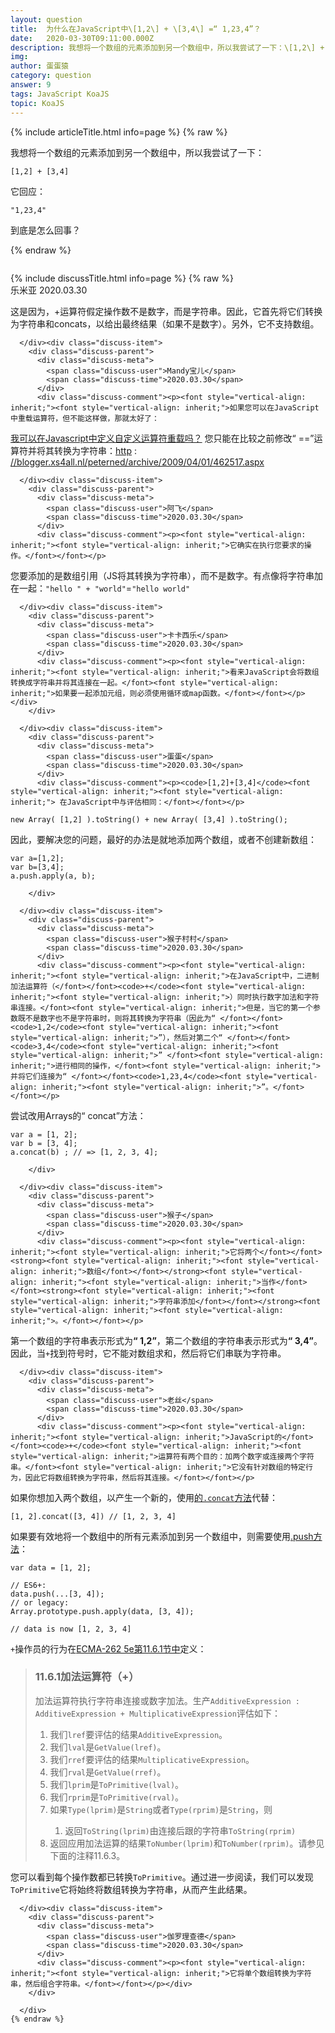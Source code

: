 ```yaml
---
layout: question
title:  为什么在JavaScript中\[1,2\] + \[3,4\] =“ 1,23,4”？
date:   2020-03-30T09:11:00.000Z
description: 我想将一个数组的元素添加到另一个数组中，所以我尝试了一下：\[1,2\] + \[3,4\]它回应："1,23,4"到底是怎么回事？...
img: 
author: 蛋蛋猿
category: question
answer: 9
tags: JavaScript KoaJS
topic: KoaJS
---
```

<div class="article-root">
  <div class="article">
    {% include articleTitle.html info=page %}
    {% raw %}
    <div class="article-content"><p><font style="vertical-align: inherit;"><font style="vertical-align: inherit;">我想将一个数组的元素添加到另一个数组中，所以我尝试了一下：</font></font></p>

<pre><code>[1,2] + [3,4]
</code></pre>

<p><font style="vertical-align: inherit;"><font style="vertical-align: inherit;">它回应：</font></font></p>

<pre><code>"1,23,4"
</code></pre>

<p><font style="vertical-align: inherit;"><font style="vertical-align: inherit;">到底是怎么回事？</font></font></p></div>
    {% endraw %}
  </div>
  <p style="height: 0;width:0;overflow: hidden;"> 第3830篇《为什么在JavaScript中[1,2] + [3,4] =“ 1,23,4”？》来自Winter(https://github.com/aiyld/aiyld.github.io)的站点</p>
  <div class="discuss-wrapper">
    {% include discussTitle.html info=page %}
    {% raw %}
    <div class="discuss-item">
        <div class="discuss-parent">
          <div class="discuss-meta">
            <span class="discuss-user">乐米亚</span>
            <span class="discuss-time">2020.03.30</span>
          </div>
          <div class="discuss-comment"><p><font style="vertical-align: inherit;"><font style="vertical-align: inherit;">这是因为，+运算符假定操作数不是数字，而是字符串。</font><font style="vertical-align: inherit;">因此，它首先将它们转换为字符串和concats，以给出最终结果（如果不是数字）。</font><font style="vertical-align: inherit;">另外，它不支持数组。</font></font></p></div>
        </div>
        
      </div><div class="discuss-item">
        <div class="discuss-parent">
          <div class="discuss-meta">
            <span class="discuss-user">Mandy宝儿</span>
            <span class="discuss-time">2020.03.30</span>
          </div>
          <div class="discuss-comment"><p><font style="vertical-align: inherit;"><font style="vertical-align: inherit;">如果您可以在JavaScript中重载运算符，但不能这样做，那就太好了：
 </font></font><a href="https://stackoverflow.com/questions/4700085/can-i-define-custom-operator-overloads-in-javascript"><font style="vertical-align: inherit;"><font style="vertical-align: inherit;">我可以在Javascript中定义自定义运算符重载吗？</font></font></a><font style="vertical-align: inherit;"><font style="vertical-align: inherit;">
您只能在比较之前修改“ ==”运算符并将其转换为字符串：</font><a href="http://blogger.xs4all.nl/peterned/archive/2009/04/01/462517.aspx" rel="nofollow noreferrer"><font style="vertical-align: inherit;">http</font></a><font style="vertical-align: inherit;"> :
 </font></font><a href="http://blogger.xs4all.nl/peterned/archive/2009/04/01/462517.aspx" rel="nofollow noreferrer"><font style="vertical-align: inherit;"><font style="vertical-align: inherit;">//blogger.xs4all.nl/peterned/archive/2009/04/01/462517.aspx</font></font></a></p></div>
        </div>
        
      </div><div class="discuss-item">
        <div class="discuss-parent">
          <div class="discuss-meta">
            <span class="discuss-user">阿飞</span>
            <span class="discuss-time">2020.03.30</span>
          </div>
          <div class="discuss-comment"><p><font style="vertical-align: inherit;"><font style="vertical-align: inherit;">它确实在执行您要求的操作。</font></font></p>

<p><font style="vertical-align: inherit;"><font style="vertical-align: inherit;">您要添加的是数组引用（JS将其转换为字符串），而不是数字。</font><font style="vertical-align: inherit;">有点像将字符串加在一起：</font></font><code>"hello " + "world"</code><font style="vertical-align: inherit;"><font style="vertical-align: inherit;">=</font></font><code>"hello world"</code> </p></div>
        </div>
        
      </div><div class="discuss-item">
        <div class="discuss-parent">
          <div class="discuss-meta">
            <span class="discuss-user">卡卡西乐</span>
            <span class="discuss-time">2020.03.30</span>
          </div>
          <div class="discuss-comment"><p><font style="vertical-align: inherit;"><font style="vertical-align: inherit;">看来JavaScript会将数组转换成字符串并将其连接在一起。</font><font style="vertical-align: inherit;">如果要一起添加元组，则必须使用循环或map函数。</font></font></p></div>
        </div>
        
      </div><div class="discuss-item">
        <div class="discuss-parent">
          <div class="discuss-meta">
            <span class="discuss-user">蛋蛋</span>
            <span class="discuss-time">2020.03.30</span>
          </div>
          <div class="discuss-comment"><p><code>[1,2]+[3,4]</code><font style="vertical-align: inherit;"><font style="vertical-align: inherit;"> 在JavaScript中与评估相同：</font></font></p>

<pre><code>new Array( [1,2] ).toString() + new Array( [3,4] ).toString();
</code></pre>

<p><font style="vertical-align: inherit;"><font style="vertical-align: inherit;">因此，要解决您的问题，最好的办法是就地添加两个数组，或者不创建新数组：</font></font></p>

<pre><code>var a=[1,2];<font></font>
var b=[3,4];<font></font>
a.push.apply(a, b);<font></font>
</code></pre></div>
        </div>
        
      </div><div class="discuss-item">
        <div class="discuss-parent">
          <div class="discuss-meta">
            <span class="discuss-user">猴子村村</span>
            <span class="discuss-time">2020.03.30</span>
          </div>
          <div class="discuss-comment"><p><font style="vertical-align: inherit;"><font style="vertical-align: inherit;">在JavaScript中，二进制加法运算符（</font></font><code>+</code><font style="vertical-align: inherit;"><font style="vertical-align: inherit;">）同时执行数字加法和字符串连接。</font><font style="vertical-align: inherit;">但是，当它的第一个参数既不是数字也不是字符串时，则将其转换为字符串（因此为“ </font></font><code>1,2</code><font style="vertical-align: inherit;"><font style="vertical-align: inherit;">”），然后对第二个“ </font></font><code>3,4</code><font style="vertical-align: inherit;"><font style="vertical-align: inherit;">” </font><font style="vertical-align: inherit;">进行相同的操作，</font><font style="vertical-align: inherit;">并将它们连接为“ </font></font><code>1,23,4</code><font style="vertical-align: inherit;"><font style="vertical-align: inherit;">”。</font></font></p>

<p><font style="vertical-align: inherit;"><font style="vertical-align: inherit;">尝试改用Arrays的“ concat”方法：</font></font></p>

<pre class="lang-js prettyprint-override"><code>var a = [1, 2];<font></font>
var b = [3, 4];<font></font>
a.concat(b) ; // =&gt; [1, 2, 3, 4];<font></font>
</code></pre></div>
        </div>
        
      </div><div class="discuss-item">
        <div class="discuss-parent">
          <div class="discuss-meta">
            <span class="discuss-user">猴子</span>
            <span class="discuss-time">2020.03.30</span>
          </div>
          <div class="discuss-comment"><p><font style="vertical-align: inherit;"><font style="vertical-align: inherit;">它将两个</font></font><strong><font style="vertical-align: inherit;"><font style="vertical-align: inherit;">数组</font></font></strong><font style="vertical-align: inherit;"><font style="vertical-align: inherit;">当作</font></font><strong><font style="vertical-align: inherit;"><font style="vertical-align: inherit;">字符串添加</font></font></strong><font style="vertical-align: inherit;"><font style="vertical-align: inherit;">。</font></font></p>

<p><font style="vertical-align: inherit;"><font style="vertical-align: inherit;">第一个数组的字符串表示形式为</font></font><strong><font style="vertical-align: inherit;"><font style="vertical-align: inherit;">“ 1,2”</font></font></strong><font style="vertical-align: inherit;"><font style="vertical-align: inherit;">，第二个</font><font style="vertical-align: inherit;">数组的字符串表示形式为</font></font><strong><font style="vertical-align: inherit;"><font style="vertical-align: inherit;">“ 3,4”</font></font></strong><font style="vertical-align: inherit;"><font style="vertical-align: inherit;">。</font><font style="vertical-align: inherit;">因此，当</font></font><code>+</code><font style="vertical-align: inherit;"><font style="vertical-align: inherit;">找到符号</font><font style="vertical-align: inherit;">时</font><font style="vertical-align: inherit;">，它不能对数组求和，然后将它们串联为字符串。</font></font></p></div>
        </div>
        
      </div><div class="discuss-item">
        <div class="discuss-parent">
          <div class="discuss-meta">
            <span class="discuss-user">老丝</span>
            <span class="discuss-time">2020.03.30</span>
          </div>
          <div class="discuss-comment"><p><font style="vertical-align: inherit;"><font style="vertical-align: inherit;">JavaScript的</font></font><code>+</code><font style="vertical-align: inherit;"><font style="vertical-align: inherit;">运算符有两个目的：加两个数字或连接两个字符串。</font><font style="vertical-align: inherit;">它没有针对数组的特定行为，因此它将数组转换为字符串，然后将其连接。</font></font></p>

<p><font style="vertical-align: inherit;"><font style="vertical-align: inherit;">如果你想加入两个数组，以产生一个新的，使用</font></font><a href="https://developer.mozilla.org/en/JavaScript/Reference/Global_Objects/Array/concat"><font style="vertical-align: inherit;"><font style="vertical-align: inherit;">的</font></font><code>.concat</code><font style="vertical-align: inherit;"><font style="vertical-align: inherit;">方法</font></font></a><font style="vertical-align: inherit;"><font style="vertical-align: inherit;">代替：</font></font></p>

<pre><code>[1, 2].concat([3, 4]) // [1, 2, 3, 4]
</code></pre>

<p><font style="vertical-align: inherit;"><font style="vertical-align: inherit;">如果要有效地将一个数组中的所有元素添加到另一个数组中，则需要使用</font></font><a href="https://developer.mozilla.org/en/JavaScript/Reference/Global_Objects/Array/push"><font style="vertical-align: inherit;"><font style="vertical-align: inherit;">.push方法</font></font></a><font style="vertical-align: inherit;"><font style="vertical-align: inherit;">：</font></font></p>

<pre><code>var data = [1, 2];<font></font>
<font></font>
// ES6+:<font></font>
data.push(...[3, 4]);<font></font>
// or legacy:<font></font>
Array.prototype.push.apply(data, [3, 4]);<font></font>
<font></font>
// data is now [1, 2, 3, 4]<font></font>
</code></pre>

<p><font style="vertical-align: inherit;"></font><code>+</code><font style="vertical-align: inherit;"><font style="vertical-align: inherit;">操作员</font><font style="vertical-align: inherit;">的行为</font><font style="vertical-align: inherit;">在</font></font><a href="http://ecma262-5.com/ELS5_Section_11.htm#Section_11.6.1"><font style="vertical-align: inherit;"><font style="vertical-align: inherit;">ECMA-262 5e第11.6.1节中</font></font></a><font style="vertical-align: inherit;"><font style="vertical-align: inherit;">定义</font><font style="vertical-align: inherit;">：</font></font></p>

<blockquote>
  <h3><font style="vertical-align: inherit;"><font style="vertical-align: inherit;">11.6.1加法运算符（+）</font></font></h3>
  
  <p><font style="vertical-align: inherit;"><font style="vertical-align: inherit;">加法运算符执行字符串连接或数字加法。</font><font style="vertical-align: inherit;">生产</font></font><code>AdditiveExpression : AdditiveExpression + MultiplicativeExpression</code><font style="vertical-align: inherit;"><font style="vertical-align: inherit;">评估如下：</font></font></p>
  
  <ol>
  <li><font style="vertical-align: inherit;"><font style="vertical-align: inherit;">我们</font></font><code>lref</code><font style="vertical-align: inherit;"><font style="vertical-align: inherit;">要评估的结果</font></font><code>AdditiveExpression</code><font style="vertical-align: inherit;"><font style="vertical-align: inherit;">。</font></font></li>
  <li><font style="vertical-align: inherit;"><font style="vertical-align: inherit;">我们</font></font><code>lval</code><font style="vertical-align: inherit;"><font style="vertical-align: inherit;">是</font></font><code>GetValue(lref)</code><font style="vertical-align: inherit;"><font style="vertical-align: inherit;">。</font></font></li>
  <li><font style="vertical-align: inherit;"><font style="vertical-align: inherit;">我们</font></font><code>rref</code><font style="vertical-align: inherit;"><font style="vertical-align: inherit;">要评估的结果</font></font><code>MultiplicativeExpression</code><font style="vertical-align: inherit;"><font style="vertical-align: inherit;">。</font></font></li>
  <li><font style="vertical-align: inherit;"><font style="vertical-align: inherit;">我们</font></font><code>rval</code><font style="vertical-align: inherit;"><font style="vertical-align: inherit;">是</font></font><code>GetValue(rref)</code><font style="vertical-align: inherit;"><font style="vertical-align: inherit;">。</font></font></li>
  <li><font style="vertical-align: inherit;"><font style="vertical-align: inherit;">我们</font></font><code>lprim</code><font style="vertical-align: inherit;"><font style="vertical-align: inherit;">是</font></font><code>ToPrimitive(lval)</code><font style="vertical-align: inherit;"><font style="vertical-align: inherit;">。</font></font></li>
  <li><font style="vertical-align: inherit;"><font style="vertical-align: inherit;">我们</font></font><code>rprim</code><font style="vertical-align: inherit;"><font style="vertical-align: inherit;">是</font></font><code>ToPrimitive(rval)</code><font style="vertical-align: inherit;"><font style="vertical-align: inherit;">。</font></font></li>
  <li><font style="vertical-align: inherit;"><font style="vertical-align: inherit;">如果</font></font><code>Type(lprim)</code><font style="vertical-align: inherit;"><font style="vertical-align: inherit;">是</font></font><code>String</code><font style="vertical-align: inherit;"><font style="vertical-align: inherit;">或者</font></font><code>Type(rprim)</code><font style="vertical-align: inherit;"><font style="vertical-align: inherit;">是</font></font><code>String</code><font style="vertical-align: inherit;"><font style="vertical-align: inherit;">，则
  
  </font></font><ol>
  <li><font style="vertical-align: inherit;"><font style="vertical-align: inherit;">返回</font></font><code>ToString(lprim)</code><font style="vertical-align: inherit;"><font style="vertical-align: inherit;">由</font><font style="vertical-align: inherit;">连接</font><font style="vertical-align: inherit;">后跟</font><font style="vertical-align: inherit;">的字符串</font></font><code>ToString(rprim)</code></li>
  </ol></li>
  <li><font style="vertical-align: inherit;"><font style="vertical-align: inherit;">返回应用加法运算的结果</font></font><code>ToNumber(lprim)</code><font style="vertical-align: inherit;"><font style="vertical-align: inherit;">和</font></font><code>ToNumber(rprim)</code><font style="vertical-align: inherit;"><font style="vertical-align: inherit;">。</font><font style="vertical-align: inherit;">请参见下面的注释11.6.3。</font></font></li>
  </ol>
</blockquote>

<p><font style="vertical-align: inherit;"><font style="vertical-align: inherit;">您可以看到每个操作数都已转换</font></font><code>ToPrimitive</code><font style="vertical-align: inherit;"><font style="vertical-align: inherit;">。</font><font style="vertical-align: inherit;">通过进一步阅读，我们可以发现</font></font><code>ToPrimitive</code><font style="vertical-align: inherit;"><font style="vertical-align: inherit;">它将始终将数组转换为字符串，从而产生此结果。</font></font></p></div>
        </div>
        
      </div><div class="discuss-item">
        <div class="discuss-parent">
          <div class="discuss-meta">
            <span class="discuss-user">伽罗理查德</span>
            <span class="discuss-time">2020.03.30</span>
          </div>
          <div class="discuss-comment"><p><font style="vertical-align: inherit;"><font style="vertical-align: inherit;">它将单个数组转换为字符串，然后组合字符串。</font></font></p></div>
        </div>
        
      </div>
    {% endraw %}
  </div>
<div>
